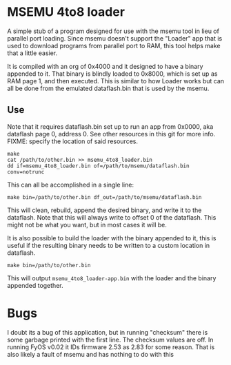 # MSEMU 4to8 loader

A simple stub of a program designed for use with the msemu tool in lieu of parallel port loading. Since msemu doesn't support the "Loader" app that is used to download programs from parallel port to RAM, this tool helps make that a little easier.

It is compiled with an org of 0x4000 and it designed to have a binary appended to it. That binary is blindly loaded to 0x8000, which is set up as RAM page 1, and then executed. This is similar to how Loader works but can all be done from the emulated dataflash.bin that is used by the msemu.

## Use

Note that it requires dataflash.bin set up to run an app from 0x0000, aka dataflash page 0, address 0. See other resources in this git for more info. FIXME: specify the location of said resources.

```
make
cat /path/to/other.bin >> msemu_4to8_loader.bin
dd if=msemu_4to8_loader.bin of=/path/to/msemu/dataflash.bin conv=notrunc
```

This can all be accomplished in a single line:

`make bin=/path/to/other.bin df_out=/path/to/msemu/dataflash.bin`

This will clean, rebuild, append the desired binary, and write it to the dataflash.
Note that this will always write to offset 0 of the dataflash. This might not be what you want, but in most cases it will be.

It is also possible to build the loader with the binary appended to it, this is useful if the resulting binary needs to be written to a custom location in dataflash.

`make bin=/path/to/other.bin`

This will output `msemu_4to8_loader-app.bin` with the loader and the binary appended together.


# Bugs

I doubt its a bug of this application, but in running "checksum" there is some garbage printed with the first line. The checksum values are off. In running FyOS v0.02 it IDs firmware 2.53 as 2.83 for some reason. That is also likely a fault of msemu and has nothing to do with this

